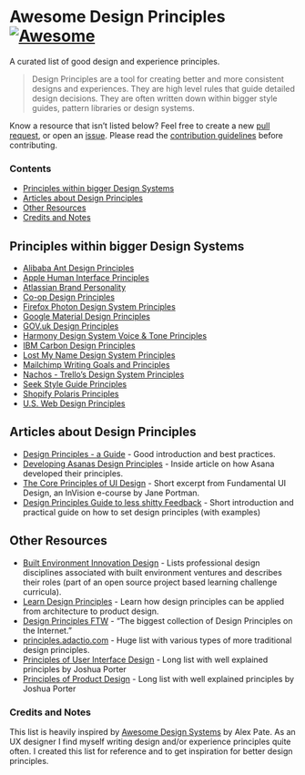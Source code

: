Awesome Design Principles [![Awesome](https://cdn.rawgit.com/sindresorhus/awesome/d7305f38d29fed78fa85652e3a63e154dd8e8829/media/badge.svg)](https://github.com/sindresorhus/awesome)
=====================================================================================================================================================================================

A curated list of good design and experience principles.

> Design Principles are a tool for creating better and more consistent designs and experiences. They are high level rules that guide detailed design decisions. They are often written down within bigger style guides, pattern libraries or design systems.

Know a resource that isn’t listed below? Feel free to create a new [pull request](https://github.com/robinstickel/awesome-design-principles/pulls), or open an [issue](https://github.com/robinstickel/awesome-design-principles/issues/new). Please read the [contribution guidelines](CONTRIBUTING.md) before contributing.

### Contents

-   [Principles within bigger Design Systems](https://github.com/robinstickel/awesome-design-principles#principles-within-bigger-design-systems)
-   [Articles about Design Principles](https://github.com/robinstickel/awesome-design-principles#articles-about-design-principles)
-   [Other Resources](https://github.com/robinstickel/awesome-design-principles#other-resources)
-   [Credits and Notes](https://github.com/robinstickel/awesome-design-principles#credits-and-notes)

Principles within bigger Design Systems
---------------------------------------

-   [Alibaba Ant Design Principles](https://ant.design/docs/spec/proximity)
-   [Apple Human Interface Principles](https://developer.apple.com/design/human-interface-guidelines/)
-   [Atlassian Brand Personality](https://atlassian.design/guidelines/brand/personality)
-   [Co-op Design Principles](https://coop-design-manual.herokuapp.com/principles.html)
-   [Firefox Photon Design System Principles](http://design.firefox.com/photon/introduction/principles.html)
-   [Google Material Design Principles](https://material.io/guidelines/#introduction-principles)
-   [GOV.uk Design Principles](https://www.gov.uk/design-principles)
-   [Harmony Design System Voice & Tone Principles](http://harmony.intuit.com/voice-tone/)
-   [IBM Carbon Design Principles](https://www.carbondesignsystem.com/guidelines/accessibility/overview)
-   [Lost My Name Design System Principles](http://design-system.lostmy.name/design-principles)
-   [Mailchimp Writing Goals and Principles](http://styleguide.mailchimp.com/writing-principles/)
-   [Nachos - Trello’s Design System Principles](https://design.trello.com/principles)
-   [Seek Style Guide Principles](https://seek-oss.github.io/seek-style-guide/)
-   [Shopify Polaris Principles](https://polaris.shopify.com/principles/principles#app)
-   [U.S. Web Design Principles](https://standards.usa.gov/design-principles/)

Articles about Design Principles
--------------------------------

-   [Design Principles - a Guide](https://www.cxpartners.co.uk/our-thinking/design-principles/) - Good introduction and best practices.
-   [Developing Asanas Design Principles](https://blog.asana.com/2013/10/design-principles/) - Inside article on how Asana developed their principles.
-   [The Core Principles of UI Design](https://www.invisionapp.com/blog/core-principles-of-ui-design/) - Short excerpt from Fundamental UI Design, an InVision e-course by Jane Portman.
-   [Design Principles Guide to less shitty Feedback](https://medium.com/apegroup-texts/design-principles-a-guide-to-less-shitty-feedback-64e9541816c1) - Short introduction and practical guide on how to set design principles (with examples)

Other Resources
---------------

-   [Built Environment Innovation Design](https://github.com/BEICOOP/BEICPBLChallenge/blob/master/Phase3/Stakeholders_Roles/Designer.md) - Lists professional design disciplines associated with built environment ventures and describes their roles (part of an open source project based learning challenge curricula).
-   [Learn Design Principles](http://learndesignprinciples.com/) - Learn how design principles can be applied from architecture to product design.
-   [Design Principles FTW](http://www.designprinciplesftw.com/) - “The biggest collection of Design Principles on the Internet.”
-   [principles.adactio.com](https://principles.adactio.com/) - Huge list with various types of more traditional design principles.
-   [Principles of User Interface Design](http://bokardo.com/principles-of-user-interface-design/) - Long list with well explained principles by Joshua Porter
-   [Principles of Product Design](http://bokardo.com/principles-of-product-design/) - Long list with well explained principles by Joshua Porter

### Credits and Notes

This list is heavily inspired by [Awesome Design Systems](https://github.com/alexpate/awesome-design-systems) by Alex Pate. As an UX designer I find myself writing design and/or experience principles quite often. I created this list for reference and to get inspiration for better design principles.
